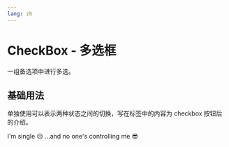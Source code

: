 ```yaml
---
lang: zh
---
```


# CheckBox - 多选框

一组备选项中进行多选。

## 基础用法

单独使用可以表示两种状态之间的切换，写在标签中的内容为 checkbox 按钮后的介绍。

<CheckBox95>I'm single 😥 ...and no one's controlling me 😎</CheckBox95>